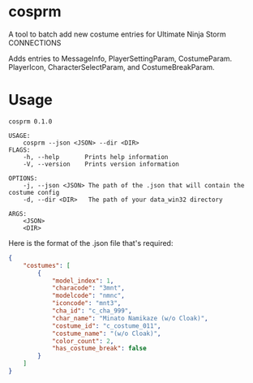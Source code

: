 # cosprm
A tool to batch add new costume entries for Ultimate Ninja Storm CONNECTIONS

Adds entries to MessageInfo, PlayerSettingParam, CostumeParam. PlayerIcon, CharacterSelectParam, and CostumeBreakParam.

#  Usage
```
cosprm 0.1.0

USAGE:
    cosprm --json <JSON> --dir <DIR>
FLAGS:
    -h, --help       Prints help information
    -V, --version    Prints version information

OPTIONS:
    -j, --json <JSON> The path of the .json that will contain the costume config
    -d, --dir <DIR>   The path of your data_win32 directory

ARGS:
    <JSON>
    <DIR>
```

Here is the format of the .json file that's required:
```json
{
    "costumes": [
        {   
            "model_index": 1,
            "characode": "3mnt",
            "modelcode": "nmnc",
            "iconcode": "mnt3",
            "cha_id": "c_cha_999",
            "char_name": "Minato Namikaze (w/o Cloak)",
            "costume_id": "c_costume_011",
            "costume_name": "(w/o Cloak)",
            "color_count": 2,
            "has_costume_break": false
        }
    ]
}
```
